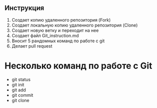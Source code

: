 ## Инструкция
1. Создает копию удаленного репозитория (Fork)
2. Создает локальную копию удаленного репозитория (Clone)
3. Создает новую ветку и переходит на нее
4. Создает файл Git_instruction.md
5. Вносит 5 рандомных команд по работе с git
6. Делает pull request

# Несколько команд по работе с Git
 * git status
 * git init
 * git add
 * git commit
 * git clone